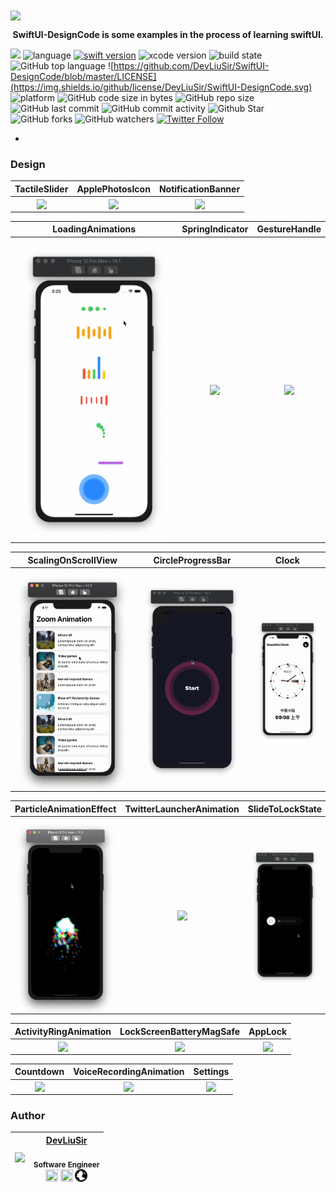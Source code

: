 <img align="center" src="Design/banner_swift.png">
<p align="center"> <b>SwiftUI-DesignCode is some examples in the process of learning swiftUI. </b></p>


![](https://badgen.net/badge/icon/apple?icon=apple&label)
![language](https://img.shields.io/badge/language-swift-orange.svg)
[![swift version](https://img.shields.io/badge/swift-5.3+-blue.svg?style=flat)](https://developer.apple.com/swift/)
![xcode version](https://img.shields.io/badge/xcode-12.1+-yellow.svg)
![build state](https://img.shields.io/badge/build-passing-brightgreen)
![GitHub top language](https://img.shields.io/github/languages/top/DevLiuSir/SwiftUI-DesignCode?color=blueviolet)
![https://github.com/DevLiuSir/SwiftUI-DesignCode/blob/master/LICENSE](https://img.shields.io/github/license/DevLiuSir/SwiftUI-DesignCode.svg)
![platform](https://img.shields.io/badge/platform-ios-lightgrey.svg)
![GitHub code size in bytes](https://img.shields.io/github/languages/code-size/DevLiuSir/SwiftUI-DesignCode?color=ff69b4&label=codeSize)
![GitHub repo size](https://img.shields.io/github/repo-size/DevLiuSir/SwiftUI-DesignCode)
![GitHub last commit](https://img.shields.io/github/last-commit/DevLiuSir/SwiftUI-DesignCode)
![GitHub commit activity](https://img.shields.io/github/commit-activity/m/DevLiuSir/SwiftUI-DesignCode)
![Github Star](https://img.shields.io/github/stars/DevLiuSir/SwiftUI-DesignCode.svg?style=social&label=Star)
![GitHub forks](https://img.shields.io/github/forks/DevLiuSir/SwiftUI-DesignCode?style=social)
![GitHub watchers](https://img.shields.io/github/watchers/DevLiuSir/SwiftUI-DesignCode?style=social)
[![Twitter Follow](https://img.shields.io/twitter/follow/LiuChuan_.svg?style=social)](https://twitter.com/LiuChuan_)

-

### Design
| **TactileSlider** | **ApplePhotosIcon** |  **NotificationBanner** |
| :------------: | :------------: | :------------: |
| <img align="center" src="Design/TactileSlider.gif" width=300> | <img align="center" src="Design/ApplePhotosIcon.gif" width=300> | <img align="center" src="Design/NotificationBanner.gif" width=300> |

| **LoadingAnimations** | **SpringIndicator** | **GestureHandle** |
| :------------: | :------------: | :------------: |
|<img align="center" src="Design/LoadingAnimations.gif" width=300> | <img align="center" src="Design/SpringIndicator.gif" width=300> | <img align="center" src="Design/GestureHandle.gif" width=300> |

| **ScalingOnScrollView** | **CircleProgressBar** | **Clock** |
| :------------: | :------------: | :------------: |
|<img align="center" src="Design/ScalingOnScrollView.gif" width=300> | <img align="center" src="Design/CircleProgressBar.gif" width=300> |<img align="center" src="Design/Clock.gif" width=300>|

| **ParticleAnimationEffect** | **TwitterLauncherAnimation** | **SlideToLockState** |
| :------------: | :------------: | :------------: |
| <img align="center" src="Design/ParticleAnimationEffect.gif" width=300> | <img align="center" src="Design/TwitterLauncherAnimation.gif" width=300> |  <img align="center" src="Design/SlideToLockState.gif" width=300> |

|**ActivityRingAnimation** | **LockScreenBatteryMagSafe**| **AppLock** |
| :------------: | :------------: | :------------: |
| <img align="center" src="Design/ActivityRingAnimation.gif" width=300> | <img align="center" src="Design/LockScreenBatteryMagSafe.gif" width=300> | <img align="center" src="Design/AppLock.gif" width=300> | 

| **Countdown** | **VoiceRecordingAnimation** | **Settings** |
| :------------: | :------------: | :------------: |
| <img align="center" src="Design/Countdown.gif" width=300> | <img align="center" src="Design/VoiceRecordingAnimation.gif" width=300> |  <img align="center" src="Design/Settings.gif" width=300> |


### Author
| [<img src="https://avatars2.githubusercontent.com/u/11488337?s=460&v=4" width="120px;"/>](https://github.com/DevLiuSir)  |  [DevLiuSir](https://github.com/DevLiuSir)<br/><br/><sub>Software Engineer</sub><br/> [<img align="center" src="https://cdn.jsdelivr.net/npm/simple-icons@3.0.1/icons/twitter.svg" height="20" width="20"/>][1] [<img align="center" src="https://cdn.jsdelivr.net/npm/simple-icons@3.0.1/icons/github.svg" height="20" width="20"/>][2] [<img align="center" src="https://raw.githubusercontent.com/iconic/open-iconic/master/svg/globe.svg" height="20" width="20"/>][3]|
| :------------: | :------------: |

[1]: https://twitter.com/LiuChuan_
[2]: https://github.com/DevLiuSir
[3]: https://devliusir.com/
